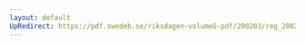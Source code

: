 ```yaml
---
layout: default
UpRedirect: https://pdf.swedeb.se/riksdagen-volumeG-pdf/200203/reg_200203/reg_200203_0169.pdf
---
```

